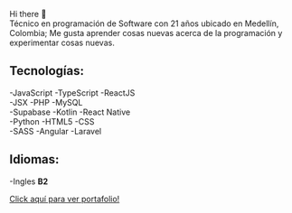 Hi there 👋 <br>
Técnico en programación de Software con 21 años ubicado en Medellín, Colombia; Me gusta aprender cosas nuevas acerca de la programación y experimentar cosas nuevas.

## Tecnologías:
-JavaScript
-TypeScript
-ReactJS <br>
-JSX
-PHP
-MySQL <br>
-Supabase
-Kotlin
-React Native <br>
-Python
-HTML5
-CSS <br>
-SASS
-Angular
-Laravel 

## Idiomas:
-Ingles **B2**

[Click aquí para ver portafolio!](https://portafolio-xleaans-projects.vercel.app)
